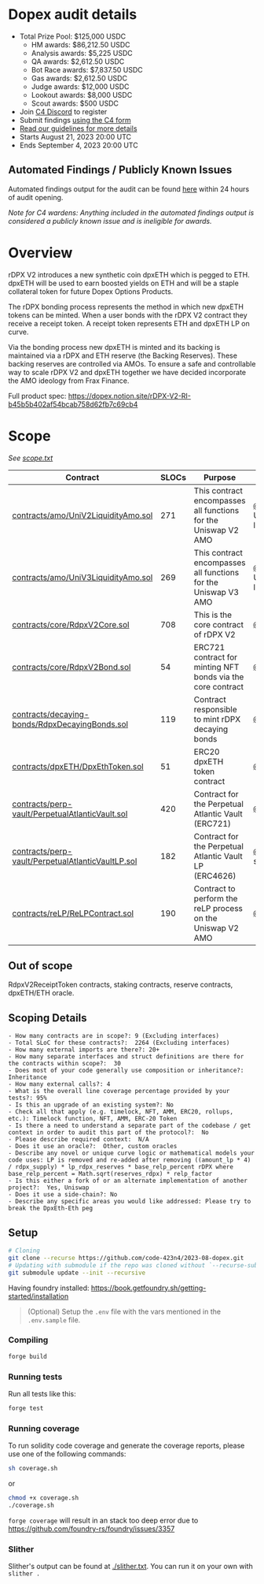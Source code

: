 # Dopex audit details

- Total Prize Pool: $125,000 USDC 
  - HM awards: $86,212.50 USDC
  - Analysis awards: $5,225 USDC
  - QA awards: $2,612.50 USDC
  - Bot Race awards: $7,837.50 USDC
  - Gas awards: $2,612.50 USDC
  - Judge awards: $12,000 USDC 
  - Lookout awards: $8,000 USDC 
  - Scout awards: $500 USDC
- Join [C4 Discord](https://discord.gg/code4rena) to register
- Submit findings [using the C4 form](https://code4rena.com/contests/2023-08-dopex/submit)
- [Read our guidelines for more details](https://docs.code4rena.com/roles/wardens)
- Starts August 21, 2023 20:00 UTC
- Ends September 4, 2023 20:00 UTC

## Automated Findings / Publicly Known Issues

Automated findings output for the audit can be found [here](https://github.com/code-423n4/2023-08-dopex/blob/main/bot-report.md) within 24 hours of audit opening.

_Note for C4 wardens: Anything included in the automated findings output is considered a publicly known issue and is ineligible for awards._

# Overview

rDPX V2 introduces a new synthetic coin dpxETH which is pegged to ETH. dpxETH will be used to earn boosted yields on ETH and will be a staple collateral token for future Dopex Options Products.

The rDPX bonding process represents the method in which new dpxETH tokens can be minted. When a user bonds with the rDPX V2 contract they receive a receipt token. A receipt token represents ETH and dpxETH LP on curve.

Via the bonding process new dpxETH is minted and its backing is maintained via a rDPX and ETH reserve (the Backing Reserves). These backing reserves are controlled via AMOs. To ensure a safe and controllable way to scale rDPX V2 and dpxETH together we have decided incorporate the AMO ideology from Frax Finance.

Full product spec: https://dopex.notion.site/rDPX-V2-RI-b45b5b402af54bcab758d62fb7c69cb4

# Scope

*See [scope.txt](https://github.com/code-423n4/2023-08-dopex/blob/main/scope.txt)*

| Contract                                                                          | SLOCs | Purpose                                                        | Libraries used                                                                 |
| --------------------------------------------------------------------------------- | ---- | -------------------------------------------------------------- | ------------------------------------------------------------------------------ |
| [contracts/amo/UniV2LiquidityAmo.sol](https://github.com/code-423n4/2023-08-dopex/blob/main/contracts/amo/UniV2LiquidityAmo.sol)                      | 271  | This contract encompasses all functions for the Uniswap V2 AMO | [`@openzeppelin/*`](https://openzeppelin.com/contracts/), Uniswap V2 libraries |
| [contracts/amo/UniV3LiquidityAmo.sol](https://github.com/code-423n4/2023-08-dopex/blob/main/contracts/amo/UniV3LiquidityAmo.sol)                      | 269  | This contract encompasses all functions for the Uniswap V3 AMO | [`@openzeppelin/*`](https://openzeppelin.com/contracts/), Uniswap V3 libraries |
| [contracts/core/RdpxV2Core.sol](https://github.com/code-423n4/2023-08-dopex/blob/main/contracts/core/RdpxV2Core.sol)                                   | 708 | This is the core contract of rDPX V2                           | [`@openzeppelin/*`](https://openzeppelin.com/contracts/)                       |
| [contracts/core/RdpxV2Bond.sol](https://github.com/code-423n4/2023-08-dopex/blob/main/contracts/core/RdpxV2Bond.sol)                                   | 54   | ERC721 contract for minting NFT bonds via the core contract    | [`@openzeppelin/*`](https://openzeppelin.com/contracts/)                       |
| [contracts/decaying-bonds/RdpxDecayingBonds.sol](https://github.com/code-423n4/2023-08-dopex/blob/main/contracts/decaying-bonds/RdpxDecayingBonds.sol)           | 119  | Contract responsible to mint rDPX decaying bonds               | [`@openzeppelin/*`](https://openzeppelin.com/contracts/)                       |
| [contracts/dpxETH/DpxEthToken.sol](https://github.com/code-423n4/2023-08-dopex/blob/main/contracts/dpxETH/DpxEthToken.sol)                               | 51   | ERC20 dpxETH token contract                                    | [`@openzeppelin/*`](https://openzeppelin.com/contracts/)                       |
| [contracts/perp-vault/PerpetualAtlanticVault.sol](https://github.com/code-423n4/2023-08-dopex/blob/main/contracts/perp-vault/PerpetualAtlanticVault.sol)     | 420  | Contract for the Perpetual Atlantic Vault (ERC721)             | [`@openzeppelin/*`](https://openzeppelin.com/contracts/)                       |
| [contracts/perp-vault/PerpetualAtlanticVaultLP.sol](https://github.com/code-423n4/2023-08-dopex/blob/main/contracts/perp-vault/PerpetualAtlanticVaultLP.sol) | 182  | Contract for the Perpetual Atlantic Vault LP (ERC4626)         | [`@openzeppelin/*`](https://openzeppelin.com/contracts/), solmate              |
| [contracts/reLP/ReLPContract.sol](https://github.com/code-423n4/2023-08-dopex/blob/main/contracts/reLP/ReLPContract.sol)                     | 190  | Contract to perform the reLP process on the Uniswap V2 AMO     | [`@openzeppelin/*`](https://openzeppelin.com/contracts/)                       |

## Out of scope

RdpxV2ReceiptToken contracts, staking contracts, reserve contracts, dpxETH/ETH oracle.

## Scoping Details

```
- How many contracts are in scope?: 9 (Excluding interfaces)
- Total SLoC for these contracts?:  2264 (Excluding interfaces)
- How many external imports are there?: 20+
- How many separate interfaces and struct definitions are there for the contracts within scope?:  30
- Does most of your code generally use composition or inheritance?:  Inheritance
- How many external calls?: 4
- What is the overall line coverage percentage provided by your tests?: 95%
- Is this an upgrade of an existing system?: No
- Check all that apply (e.g. timelock, NFT, AMM, ERC20, rollups, etc.): Timelock function, NFT, AMM, ERC-20 Token
- Is there a need to understand a separate part of the codebase / get context in order to audit this part of the protocol?:  No
- Please describe required context:  N/A
- Does it use an oracle?:  Other, custom oracles
- Describe any novel or unique curve logic or mathematical models your code uses: LP is removed and re-added after removing ((amount_lp * 4) / rdpx_supply) * lp_rdpx_reserves * base_relp_percent rDPX where base_relp_percent = Math.sqrt(reserves_rdpx) * relp_factor
- Is this either a fork of or an alternate implementation of another project?:  Yes, Uniswap
- Does it use a side-chain?: No
- Describe any specific areas you would like addressed: Please try to break the DpxEth-Eth peg
```

## Setup

```bash
# Cloning
git clone --recurse https://github.com/code-423n4/2023-08-dopex.git
# Updating with submodule if the repo was cloned without `--recurse-submodules`
git submodule update --init --recursive
```

Having foundry installed: https://book.getfoundry.sh/getting-started/installation

> (Optional) Setup the `.env` file with the vars mentioned in the `.env.sample` file.

### Compiling

```bash
forge build
```

### Running tests

Run all tests like this:

```bash
forge test
```

### Running coverage

To run solidity code coverage and generate the coverage reports, please use one of the following commands:

```bash
sh coverage.sh
```

or 

```bash
chmod +x coverage.sh
./coverage.sh
```

`forge coverage` will result in an stack too deep error due to https://github.com/foundry-rs/foundry/issues/3357

### Slither

Slither's output can be found at [./slither.txt](https://github.com/code-423n4/2023-08-dopex/blob/main/slither.txt). 
You can run it on your own with `slither .`